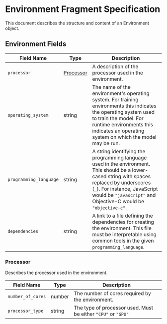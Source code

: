 # Environment Fragment Specification

This document describes the structure and content of an Environment object.

## Environment Fields
| Field Name              | Type               | Description                                                           |
|-------------------------|--------------------|-----------------------------------------------------------------------|
| `processor`             | [Processor]        | A description of the processor used in the environment.               |
| `operating_system`      | string             | The name of the environment's operating system. For training environments this indicates the operating system used to train the model. For runtime environments this indicates an operating system on which the model may be run. |
| `programming_language`  | string             | A string identifying the programming language used in the environment.  This should be a lower-cased string with spaces replaced by underscores (`_`). For instance, JavaScript would be `"javascript"` and Objective-C would be `"objective-c"`. |
| `dependencies`          | string             | A link to a file defining the dependencies for creating the environment. This file must be interpretable using common tools in the given `programming_language`. |

### Processor

Describes the processor used in the environment.

| Field Name        | Type      | Description                                                            |
|-------------------|-----------|------------------------------------------------------------------------|
| `number_of_cores` | number    | The number of cores required by the environment.                       |
| `processor_type`  | string    | The type of processor used. Must be either `"CPU"` or `"GPU"`          |

[Processor]: #processor